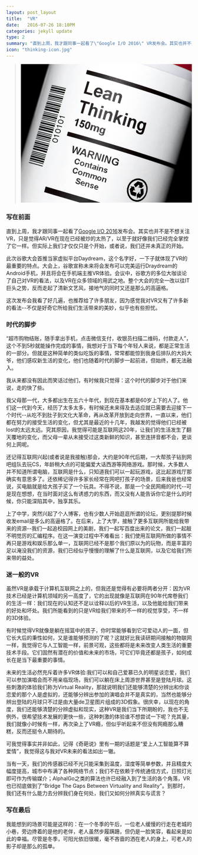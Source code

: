 ```yaml
---
layout: post_layout
title:  "VR"
date:   2016-07-26 18:10PM
categories: jekyll update
type: 2
summary: "直到上周，我才跟同事一起看了\"Google I/O 2016\" VR发布会。其实也并不是不想关注VR，只是觉得AR/VR在现在已经被炒的太热了，以至于就好像我们已经完全掌控了它一样。但实际上我们才仅仅只是个开始，或者说，我们还并未真正的开始。"
icon: "thinking-icon.jpg"
---
```


>![](/img/lean/lean-thinking.jpg)


### 写在前面

直到上周，我才跟同事一起看了[Google I/O 2016](http://v.youku.com/v_show/id_XMTU3ODE4MDE5Ng==.html?from=s1.8-1-1.2)发布会。其实也并不是不想关注VR，只是觉得AR/VR在现在已经被炒的太热了，以至于就好像我们已经完全掌控了它一样。但实际上我们才仅仅只是个开始，或者说，我们还并未真正的开始。

此次谷歌大会首推当家虚拟平台Daydream，这个名字好，一下子就体现了VR的最重要的特点。大会上，谷歌宣称未来将会发布可以完美运行Draydream的Android手机，并且将会在手机端主推VR体验。会议中，谷歌方的多位大咖谈论了自己对VR的看法，以及VR在众多领域的用武之地。整个大会的完全一改以往IT巨头之势，反而走起了清新文艺风，接地气的同时又还是那么的高逼格。

这次发布会我看了好几遍，也推荐给了许多朋友，因为感觉我对VR又有了许多新的看法--不仅是好奇它所给我们生活带来的美妙，似乎也有些担忧。

### 时代的脚步

“超市购物结账，随手拿出手机，点击微信支付，收银员扫描二维码，付款走人”，这个不到5秒就能操作完成的事情，我想对于当下每个年轻人来说，都是正常生活的一部分。但就是这种简单的类似吃饭的事情，常常都能惊到我身后排队的大妈大爷，他们感叹新生活的变化，他们也随着时代的脚步一起前进，但始终，都无法融入。

我从来都没有因此而笑话过他们，有时候我只觉得：这个时代的脚步对于他们来说，走的快了些。

我父母那一代，大多都出生在五六十年代，到现在基本都是60岁上下的人了。他们这一代到今天，经历了太多太多，有时候还未来得及去适应就已需要去迎接下一个时代--从吃不到肚子到文化大革命，再从改革开放到走向世界，一直以来，他们都在努力的接受生活的变化，但尤其是最近的十几年，我越发的觉得他们已经被lost的太远太远。究其原因，我觉得可能是互联网这20年，让我们的生活发生了翻天覆地的变化，而父母一辈从未接受过这类新鲜的知识，甚至连拼音都不会，更谈何上网呢。

还记得互联网兴起(或者说是我接触)那会，大约是90年代后期，一大帮孩子钻到网吧组队去玩CS，年龄稍大点的可能偏爱大话西游等网络游戏。那时候，大多数人并不知道所谓电脑，互联网是什么，只知道我们可以一起玩游戏，这比起游戏厅那确实有意思多了。还依稀记得许多家长经常在网吧打孩子的场景，后来我爸也经常说，买电脑就是给大孩子买了一个玩具。不得不说，那是一个全民网瘾的时代--可是现在想想，在当时面对这么有诱惑力的东西，而又没有人能告诉你它是什么的时候，你只能深陷其中，独享其乐。

上了中学，突然兴起了个人博客，也有少数人开始逛逛所谓的论坛，更别提那时候收发email是多么的高逼格了。在后来，上了大学，接触了更多互联网所能给我带来的资源--我们一起追校园网上的美剧，我们一起写百度出来的论文，我们一起敲不明觉厉的汇编程序。在这一演变过程中不难看出：我们使用互联网所做的事情不再只是游戏和娱乐那么单一，互联网已经不是那个我们原以为的玩物，而是丰富的足以淹没我们的资源，我们已经似乎慢慢的理解了什么是互联网，以及它给我们所来带的益处。

### 迷一般的VR

虽然VR是承载于计算机互联网之上的，但我还是觉得有必要将两者分开：因为VR技术已经是计算机领域的另一高度了，它的出现就像是互联网在90年代席卷我们的生活一样：我们现在的认知还不足以诠释以后的VR生活，以及他能给我们带来的好处和坏处。我们所能看到的只是VR给我们带来的不一样的视觉享受，不一样的3D体验。

有时候觉得VR就像是躺在摇篮中的孩子，你时常能够看到它可爱动人的一面，但它长大后的秉性如何，又是谁能够预测的了呢？这就好比我读研期间接触的物联网一样，我觉得它与人工智能一样，前景可观，这些都将是未来改变人类生活的重要技术手段。它们固然有潜在的价值和未来的市场，可它们毕竟还都是孩子，如何成长在是当下最重要的事情。

未来的生活必然充斥着许多VR体验:我们可以和自己爱慕已久的明星谈恋爱，我们可以参加演唱会而不用亲临现场，我们可以躺在床上周游世界甚至是登陆月球。这些刺激的体验我们称为Virtual Reality，那就说明我们还能够清楚的分辨出和你谈恋爱的那个人是虚拟的，还能够分辨出参加的演唱会并不是真实的，当然也能够分辨出登陆的月球只不过是由大量de卫星图片组成的3D假象。很庆幸，以现在的角度，我们还能够清楚的分辨虚拟和现实，这种VR是我们当下所期盼的，我也不无例外，很希望技术发展的更快一些，这种刺激的体验谁不想尝试一下呢？充其量，我们就像小时候有一样，再次染上了VR瘾，但似乎听起来不但没有网瘾那么糟糕，反而还挺令人期待的。

可我觉得事实并非如此，记得《奇葩说》里有一期的话题是“爱上人工智能算不算爱情”，我觉得这与我对VR未来的看法如出一辙。

当有一天，我们的传感器已经不光只能采集到温度，湿度等简单参数，并且精度大幅度提高，城市中布满了各种网络节点；我们不在依赖于传统通信方式，日照灯光即可作为传输媒介；AlphalGo之类的算法也许已经融入到了生活的各个角落，VR也已彻底做到了“Bridge The Gaps Between Virtuality and Reality"。到那时，我们还有什么能力去分辨我们身在何处，我们又如何分辨真实与谎言？

### 写在最后

我能想到的场景可能是这样的：在一个冬季的午后，一位老人缓慢的行走在老城的小巷，旁边搀着的是他的老伴，老人虽然步履蹒跚，但仍是一脸笑容，看起来是如此的幸福。尽管是冬季，可阳光依旧很暖，毫不吝啬的洒在老人的身上，可老人的影子却是那么的孤单。